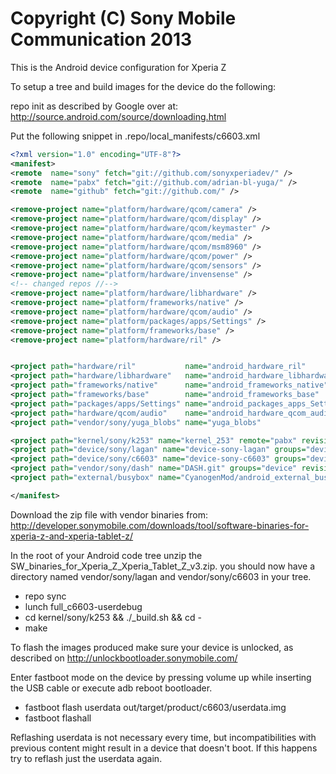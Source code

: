 Copyright (C) Sony Mobile Communication 2013
============================================

This is the Android device configuration for Xperia Z

To setup a tree and build images for the device do the following:

repo init as described by Google over at:
http://source.android.com/source/downloading.html

Put the following snippet in .repo/local_manifests/c6603.xml

```xml
<?xml version="1.0" encoding="UTF-8"?>
<manifest>
<remote  name="sony" fetch="git://github.com/sonyxperiadev/" />
<remote  name="pabx" fetch="git://github.com/adrian-bl-yuga/" />
<remote  name="github" fetch="git://github.com/" />

<remove-project name="platform/hardware/qcom/camera" />
<remove-project name="platform/hardware/qcom/display" />
<remove-project name="platform/hardware/qcom/keymaster" />
<remove-project name="platform/hardware/qcom/media" />
<remove-project name="platform/hardware/qcom/msm8960" />
<remove-project name="platform/hardware/qcom/power" />
<remove-project name="platform/hardware/qcom/sensors" />
<remove-project name="platform/hardware/invensense" />
<!-- changed repos //-->
<remove-project name="platform/hardware/libhardware" />
<remove-project name="platform/frameworks/native" />
<remove-project name="platform/hardware/qcom/audio" />
<remove-project name="platform/packages/apps/Settings" />
<remove-project name="platform/frameworks/base" />
<remove-project name="platform/hardware/ril" />


<project path="hardware/ril"           name="android_hardware_ril"           remote="pabx" revision="jb42" />
<project path="hardware/libhardware"   name="android_hardware_libhardware"   remote="pabx" revision="jb42" />
<project path="frameworks/native"      name="android_frameworks_native"      remote="pabx" revision="jb42" />
<project path="frameworks/base"        name="android_frameworks_base"        remote="pabx" revision="jb42" />
<project path="packages/apps/Settings" name="android_packages_apps_Settings" remote="pabx" revision="jb42" />
<project path="hardware/qcom/audio"    name="android_hardware_qcom_audio"    remote="pabx" revision="jb42" />
<project path="vendor/sony/yuga_blobs" name="yuga_blobs"                     remote="pabx" revision="master" />

<project path="kernel/sony/k253" name="kernel_253" remote="pabx" revision="master" />
<project path="device/sony/lagan" name="device-sony-lagan" groups="device" remote="pabx" revision="master" />
<project path="device/sony/c6603" name="device-sony-c6603" groups="device" remote="pabx" revision="master" />
<project path="vendor/sony/dash" name="DASH.git" groups="device" revision="master" remote="sony" />
<project path="external/busybox" name="CyanogenMod/android_external_busybox" remote="github" revision="cm-10.1" />

</manifest>
```

Download the zip file with vendor binaries from:
http://developer.sonymobile.com/downloads/tool/software-binaries-for-xperia-z-and-xperia-tablet-z/

In the root of your Android code tree unzip the SW_binaries_for_Xperia_Z_Xperia_Tablet_Z_v3.zip.
you should now have a directory named vendor/sony/lagan and vendor/sony/c6603 in your tree.

* repo sync
* lunch full_c6603-userdebug
* cd kernel/sony/k253 && ./_build.sh && cd -
* make

To flash the images produced make sure your device is unlocked, as described on
http://unlockbootloader.sonymobile.com/

Enter fastboot mode on the device by pressing volume up while inserting the USB
cable or execute adb reboot bootloader.

* fastboot flash userdata out/target/product/c6603/userdata.img
* fastboot flashall

Reflashing userdata is not necessary every time, but incompatibilities with
previous content might result in a device that doesn't boot. If this happens
try to reflash just the userdata again.
